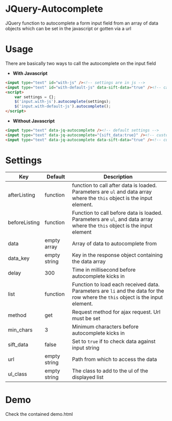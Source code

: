 # JQuery-Autocomplete
JQuery function to autocomplete a form input field from an array of data objects which can be set in the javascript or gotten via a url

# Usage

There are basically two ways to call the autocomplete on the input field

-	**With Javascript**
````html
<input type="text" id="with-js" /><!-- settings are in js -->
<input type="text" id="with-default-js" data-sift-data="true" /><!-- called via js but settings in data object -->
<script>
	var settings = {};
	$('input.with-js').autocomplete(settings);
	$('input.with-default-js').autocomplete();
</script>
````
-	**Without Javascript**
````html
<input type="text" data-jq-autocomplete /><!-- default settings -->
<input type="text" data-jq-autocomplete="{sift_data:true}" /><!-- custom settings in object -->
<input type="text" data-jq-autocomplete data-sift-data="true" /><!-- custom settings with data object -->
````

# Settings

Key|Default|Description
---|-------|-----------
afterListing|function|function to call after data is loaded. Parameters are `ul` and data array where the `this` object is the input element.
beforeListing|function|Function to call before data is loaded. Parameters are `ul`, and data array where the `this` object is the input element
data|empty array|Array of data to autocomplete from
data_key|empty string|Key in the response object containing the data array
delay|300|Time in millisecond before autocomplete kicks in
list|function|Function to load each received data. Parameters are `li` and the data for the row where the `this` object is the input element.
method|get|Request method for ajax request. Url must be set
min_chars|3|Minimum characters before autocomplete kicks in
sift_data|false|Set to `true` if to check data against input string
url|empty string|Path from which to access the data
ul_class|empty string|The class to add to the ul of the displayed list

# Demo
Check the contained demo.html
